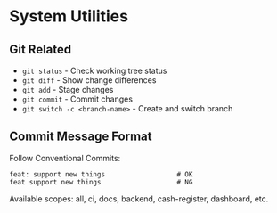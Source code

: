 # System Utilities

## Git Related

- `git status` - Check working tree status
- `git diff` - Show change differences
- `git add` - Stage changes
- `git commit` - Commit changes
- `git switch -c <branch-name>` - Create and switch branch

## Commit Message Format

Follow Conventional Commits:

```text
feat: support new things                  # OK
feat support new things                   # NG
```

Available scopes: all, ci, docs, backend, cash-register, dashboard, etc.
